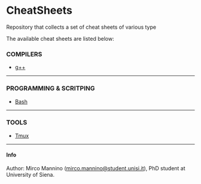 # CheatSheets
Repository that collects a set of cheat sheets of various type

The available cheat sheets are listed below:

<!-- Compilers table -->
### COMPILERS
* [g++](./g++.md)

---

<!-- Programming/Scripting table -->
### PROGRAMMING & SCRITPING
* [Bash](./bash.md)

--- 

### TOOLS
* [Tmux](./tmux.md)

---

#### Info
Author: Mirco Mannino (<mirco.mannino@student.unisi.it>), PhD student at University of Siena.

